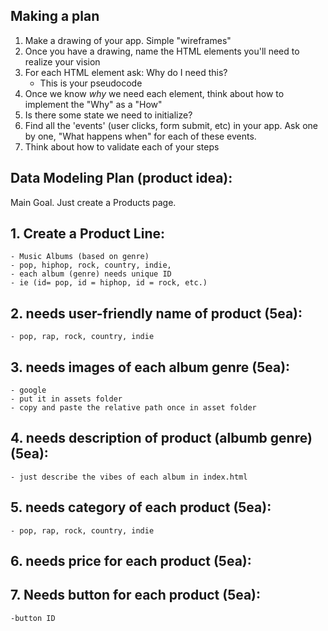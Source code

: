 ## Making a plan
1) Make a drawing of your app. Simple "wireframes"
2) Once you have a drawing, name the HTML elements you'll need to realize your vision
3) For each HTML element ask: Why do I need this?
    - This is your pseudocode
4) Once we know _why_ we need each element, think about how to implement the "Why" as a "How"
5) Is there some state we need to initialize?
6) Find all the 'events' (user clicks, form submit, etc) in your app. Ask one by one, "What happens when" for each of these events.
7) Think about how to validate each of your steps


## Data Modeling Plan (product idea):

Main Goal. Just create a Products page. 

## 1. Create a Product Line:
    - Music Albums (based on genre)
    - pop, hiphop, rock, country, indie, 
    - each album (genre) needs unique ID
    - ie (id= pop, id = hiphop, id = rock, etc.)

## 2. needs user-friendly name of product (5ea):
    - pop, rap, rock, country, indie

## 3. needs images of each album genre (5ea):
    - google
    - put it in assets folder
    - copy and paste the relative path once in asset folder

## 4. needs description of product (albumb genre) (5ea):
    - just describe the vibes of each album in index.html

## 5. needs category of each product (5ea):
    - pop, rap, rock, country, indie

## 6. needs price for each product (5ea):

## 7. Needs button for each product (5ea):
    -button ID

